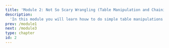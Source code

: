 ```yaml
---
title: 'Module 2: Not So Scary Wrangling (Table Manipulation and Chaining)'
description:
  'In this module you will learn houw to do simple table manipulations (modifying columns inplace with and without the apply function. You will also learn about method chaining conventions (style, including multi-line).'
prev: /module1
next: /module3
type: chapter
id: 2
---
```

